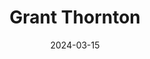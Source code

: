 ---  
layout: startup_page  
title: "Grant Thornton"  
id: "grantthornton.com"  
permalink: "/grantthorntongrantthornton.com03152024/"  
website: "https://www.grantthornton.com/"  
funding_round: "Growth Investment"  
funding_amount: ""  
investors: "New Mountain Capital"  
about: "Grant Thornton LLP is one of America's leading providers of audit and assurance, tax, and advisory services. The firm serves clients of all sizes and industries, focusing on high-quality, differentiated services and a client-centric approach. This investment will allow them to accelerate their business strategy and expand their service offerings."  
markets: "Audit and Assurance, Tax, Advisory Services, Accounting"  
hq: "Chicago, Illinois, United States"  
founded_year: "1924"  
linkedin: "https://www.linkedin.com/company/grant-thornton-us"  
twitter: ""  
instagram: ""  
facebook: ""  
crunchbase: ""  
pitchbook: ""  

date_display: "15-Mar-2024"  
date: "2024-03-15"

# SEO Optimization  
meta_title: "Grant Thornton - Growth Investment"  
meta_description: "Grant Thornton, Grant Thornton LLP is one of America's leading providers of audit and assurance, tax, and advisory services. The firm serves clients of all sizes and ..."  
meta_keywords: "Grant Thornton, Audit and Assurance, Tax, Advisory Services, Accounting, Growth Investment funding"  
canonical_url: "https://startup.projectstartups.com/grantthorntongrantthornton.com03152024/"  
---